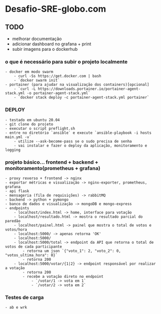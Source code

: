 # Desafio-SRE-globo.com

## TODO
- melhorar documentação
- adicionar dashboard no grafana + print
- subir imagens para o dockerhub


### o que é necessário para subir o projeto localmente
    - docker em modo swarm
        - curl -Ss https://get.docker.com | bash
        - `docker swarm init`
    - portainer (para ajudar na visualização dos containers)[opcional]
        - `curl -L https://downloads.portainer.io/portainer-agent-stack.yml -o portainer-agent-stack.yml`
        - `docker stack deploy -c portainer-agent-stack.yml portainer`

### DEPLOY
    - testado em ubuntu 20.04
    - git clone do projeto
    - executar o script preflight.sh
    - entre no diretório `ansible` e execute `ansible-playbook -i hosts main.yml -v`
        - utilize --ask-become-pass se o sudo precisa de senha
        - vai instalar e fazer o deploy da aplicação, monitoramento e logging
    
### projeto básico... frontend + backend + monitoramento(prometheus + grafana)
    - proxy reverso + frontend -> nginx
    - exportar métricas e visualização -> nginx-exporter, prometheus, grafana
    - api flask 
    - mensageria (fila de requisições) -> rabbitMQ
    - backend -> python + pymongo
    - banco de dados e visualização -> mongoDB e mongo-express
    - endpoints
        - localhost/index.html -> home, interface para votação
        - localhost/resultado.html -> mostra o resultado parcial do paredão
        - localhost/painel.html -> painel que mostra o total de votos e votos/hora
        - localhost:5000/ -> apenas retorna 'OK'
        - localhost:5000/
        - localhost:5000/total -> endpoint da API que retorna o total de votos de cada participante
            - retorna um json `{"voto_1": 2, "voto_2": 0, "votos_ultima_hora": 0}`
            - retorna 200
        - localhost:5000/votar/{1|2} -> endpoint responsável por realizar a votação
            - retorna 200
            - recebe a votação direto no endpoint 
                - `/votar/1 -> vota em 1`
                - `/votar/2 -> vota em 2`

### Testes de carga
    - ab e wrk
